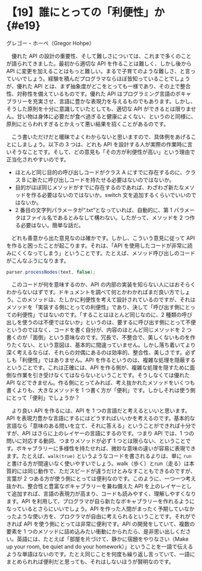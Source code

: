 # 【19】誰にとっての「利便性」か{#e19}

<div class="author">グレゴー・ホーペ（Gregor Hohpe）</div>

　優れた API の設計の重要性、そして難しさについては、これまで多くのことが語られてきました。最初から適切な API を作ることは難しく、しかし後から API に変更を加えることはもっと難しい。まるで子育てのような難しさ、と言っていいでしょう。経験を積んだプログラマならほぼ皆知っていることでしょうが、優れた API とは、まず抽象度がどこをとっても一様であり、その上で整合性、対称性を備えているものです。優れた API はプログラミング言語のボキャブラリーを充実させ、言語に豊かな表現力を与えるものでもあります。しかし、そうした原則を十分に意識していたとしても、適切な API ができるとは限りません。甘い物は身体に必要だが食べ過ぎると健康によくない、というのと同様に、原則にとらわれすぎるとかえって悪い結果を招くことがあるのです。

　こう書いただけだと暖昧でよくわからないと思いますので、具体例をあげることにしましょう。以下の 3 つは、どれも API を設計する人が実際の作業時に言いそうなことです。そして、どの意見も「その方が利便性が高い」という理由で正当化されやすいのです。

* ほとんど同じ目的の呼び出しコードがクラス A にすでに存在するのに、クラス B に新たに呼び出しコードを持たせる必要はないのではないか。
* 目的がほぼ同じメソッドがすでに存在するのであれば、わざわざ新たなメソッドを作る必要はないのではないか。switch 文を追加するくらいでいいのではないか。
* 2 番目の文字列パラメータが“.txt”となっていれば、自動的に、第 1 パラメータはファイル名であるとみなして構わない。したがって、メソッドを 2 つ作る必要はない。簡単な話だ。

　どれも善意から出た意見なのは確かです。しかし、こういう意見に従って API を作ると困ったことが起こります。それは、「API を使用したコードが非常に読みにくくなってしまう」ということです。たとえば、メソッド呼び出しのコードがこんなふうになります。

```java
parser.processNodes(text, false);
```

　このコードが何を意味するのか、API の内部の実装を知らない人にはおそらくわからないはずです。ドキュメントを調べて何とかわかればまだ良い方でしょう。このメソッドは、たしかに利便性を考えて設計されているのですが、それはメソッドを「実装する側にとっての利便性」であり、決して「呼び出す側にとっての利便性」ではないのです。「することはほとんど同じなのに、2 種類の呼び出しを使うのは不便ではないか」というのは、要するに呼び出す側にとって不便というのではなく、コードを書く自分が、内容のほとんど同じメソッドを 2 つ書くのが「面倒」という意味なのです。冗長で、不整合で、美しくないものを作りたくない、という意図は、基本的に間違っていません。しかし落ち着いてより深く考えるならば、それらの対偶にあるのは効率的、整合性、美しさです。必ずしも「利便性」ではありません。API を作るというのは、複雑な処理を隠蔽するということです。これは正確には、API を作る側が、複雑な処理を隠すために面倒な作業を引き受けなくてはならないということです。そうしなくては優れた API などできません。作る側にとってみれば、考え抜かれたメソッドをいくつも書くよりも、大きなメソッドを 1 つ書く方が「便利」です。しかしそれは使う側にとって「便利」でしょうか？

　より良い API を作るには、API を 1 つの言語だと考えるといいと思います。API を表現力豊かな言語にするにはどうすればいいかを考えるのです。基本的な言語なら「意味のある問いを立て、それに答える」ということができれば十分ですが、API はさらに上のレイヤーの言語にするのです。つまり API では、1 つの問いに対応する動詞、つまりメソッドが必ず 1 つとは限らない、ということです。ボキャブラリーに多様性を持たせれば、微妙な意味の違いが容易に表現できます。たとえば、`walk(true)` というようなコードを書されるよりは、単に `run` と書ける方が間違いなく使いやすいでしょう。walk（歩く）とrun（走る）は本質的には同じ動作で、ただスピードが違うだけとみなすこともできるのですが、言葉が 2 つある方が使う側にとっては便利なのです。このように、一つ一つ考え抜かれ、整合性と豊富なボキャブラリーを兼ね備えた API を上のレイヤーとして追加すれば、言語の表現力が高まり、コードも読みやすく、理解しやすくなります。API を利用して、プログラマが自ら新たなボキャブラリーを作れるようになっているとさらにいいでしょう。API を作った人間がまったく予期していなかったような使い方を、プロクラマが自由に考えられるということです。それができれば API を使う側にとっては非常に便利です。API の開発をしていて、複数の要素を 1 つのメソッドに詰め込みたい衝動にかられたら、是非思い出しください。英語には、たとえば「部屋を片づけて、静かに宿題をやりなさい（Make up your room, be quiet and do your homework）」ということを一語で伝えるような単語はないのです。たとえ同じことを何度も繰り返し言っていて、一語にまとめられれば便利だと思っても、それはしないほうが賢明なのです。
